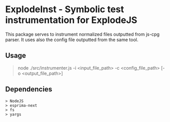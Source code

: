 # ExplodeInst - Symbolic test instrumentation for ExplodeJS

This package serves to instrument normalized files outputted from js-cpg parser. It uses also the config file outputted from the same tool.

## Usage

> node ./src/instrumenter.js -i <input_file_path> -c <config_file_path> [-o <output_file_path>]

## Dependencies

	> NodeJS
	> esprima-next
	> fs
	> yargs